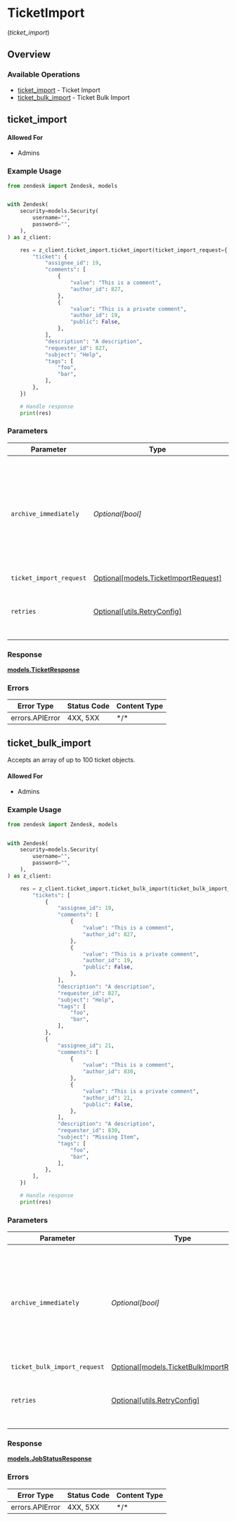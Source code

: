 # TicketImport
(*ticket_import*)

## Overview

### Available Operations

* [ticket_import](#ticket_import) - Ticket Import
* [ticket_bulk_import](#ticket_bulk_import) - Ticket Bulk Import

## ticket_import

#### Allowed For

* Admins

### Example Usage

```python
from zendesk import Zendesk, models


with Zendesk(
    security=models.Security(
        username="",
        password="",
    ),
) as z_client:

    res = z_client.ticket_import.ticket_import(ticket_import_request={
        "ticket": {
            "assignee_id": 19,
            "comments": [
                {
                    "value": "This is a comment",
                    "author_id": 827,
                },
                {
                    "value": "This is a private comment",
                    "author_id": 19,
                    "public": False,
                },
            ],
            "description": "A description",
            "requester_id": 827,
            "subject": "Help",
            "tags": [
                "foo",
                "bar",
            ],
        },
    })

    # Handle response
    print(res)

```

### Parameters

| Parameter                                                                                                                                     | Type                                                                                                                                          | Required                                                                                                                                      | Description                                                                                                                                   |
| --------------------------------------------------------------------------------------------------------------------------------------------- | --------------------------------------------------------------------------------------------------------------------------------------------- | --------------------------------------------------------------------------------------------------------------------------------------------- | --------------------------------------------------------------------------------------------------------------------------------------------- |
| `archive_immediately`                                                                                                                         | *Optional[bool]*                                                                                                                              | :heavy_minus_sign:                                                                                                                            | If `true`, any ticket created with a `closed` status bypasses the normal ticket lifecycle and will be created directly in your ticket archive |
| `ticket_import_request`                                                                                                                       | [Optional[models.TicketImportRequest]](../../models/ticketimportrequest.md)                                                                   | :heavy_minus_sign:                                                                                                                            | N/A                                                                                                                                           |
| `retries`                                                                                                                                     | [Optional[utils.RetryConfig]](../../models/utils/retryconfig.md)                                                                              | :heavy_minus_sign:                                                                                                                            | Configuration to override the default retry behavior of the client.                                                                           |

### Response

**[models.TicketResponse](../../models/ticketresponse.md)**

### Errors

| Error Type      | Status Code     | Content Type    |
| --------------- | --------------- | --------------- |
| errors.APIError | 4XX, 5XX        | \*/\*           |

## ticket_bulk_import

Accepts an array of up to 100 ticket objects.

#### Allowed For

* Admins

### Example Usage

```python
from zendesk import Zendesk, models


with Zendesk(
    security=models.Security(
        username="",
        password="",
    ),
) as z_client:

    res = z_client.ticket_import.ticket_bulk_import(ticket_bulk_import_request={
        "tickets": [
            {
                "assignee_id": 19,
                "comments": [
                    {
                        "value": "This is a comment",
                        "author_id": 827,
                    },
                    {
                        "value": "This is a private comment",
                        "author_id": 19,
                        "public": False,
                    },
                ],
                "description": "A description",
                "requester_id": 827,
                "subject": "Help",
                "tags": [
                    "foo",
                    "bar",
                ],
            },
            {
                "assignee_id": 21,
                "comments": [
                    {
                        "value": "This is a comment",
                        "author_id": 830,
                    },
                    {
                        "value": "This is a private comment",
                        "author_id": 21,
                        "public": False,
                    },
                ],
                "description": "A description",
                "requester_id": 830,
                "subject": "Missing Item",
                "tags": [
                    "foo",
                    "bar",
                ],
            },
        ],
    })

    # Handle response
    print(res)

```

### Parameters

| Parameter                                                                                                                                     | Type                                                                                                                                          | Required                                                                                                                                      | Description                                                                                                                                   |
| --------------------------------------------------------------------------------------------------------------------------------------------- | --------------------------------------------------------------------------------------------------------------------------------------------- | --------------------------------------------------------------------------------------------------------------------------------------------- | --------------------------------------------------------------------------------------------------------------------------------------------- |
| `archive_immediately`                                                                                                                         | *Optional[bool]*                                                                                                                              | :heavy_minus_sign:                                                                                                                            | If `true`, any ticket created with a `closed` status bypasses the normal ticket lifecycle and will be created directly in your ticket archive |
| `ticket_bulk_import_request`                                                                                                                  | [Optional[models.TicketBulkImportRequest]](../../models/ticketbulkimportrequest.md)                                                           | :heavy_minus_sign:                                                                                                                            | N/A                                                                                                                                           |
| `retries`                                                                                                                                     | [Optional[utils.RetryConfig]](../../models/utils/retryconfig.md)                                                                              | :heavy_minus_sign:                                                                                                                            | Configuration to override the default retry behavior of the client.                                                                           |

### Response

**[models.JobStatusResponse](../../models/jobstatusresponse.md)**

### Errors

| Error Type      | Status Code     | Content Type    |
| --------------- | --------------- | --------------- |
| errors.APIError | 4XX, 5XX        | \*/\*           |